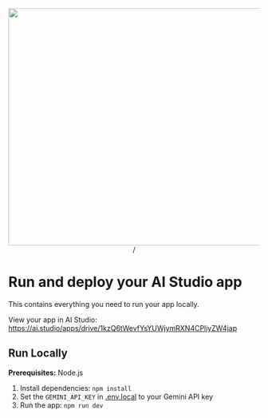 <div align="center">
<img width="1200" height="475" alt="GHBanner" src="https://github.com/user-attachments/assets/0aa67016-6eaf-458a-adb2-6e31a0763ed6" />
/</div>

# Run and deploy your AI Studio app

This contains everything you need to run your app locally.

View your app in AI Studio: https://ai.studio/apps/drive/1kzQ6tWevfYsYUWjymRXN4CPliyZW4jap

## Run Locally

**Prerequisites:**  Node.js


1. Install dependencies:
   `npm install`
2. Set the `GEMINI_API_KEY` in [.env.local](.env.local) to your Gemini API key
3. Run the app:
   `npm run dev`
